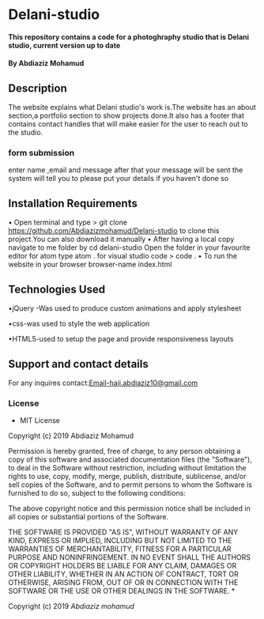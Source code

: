 # Delani-studio
#### This repository contains a code for a photoghraphy studio that is Delani studio, current version up to date
#### By **Abdiaziz Mohamud**
## Description
The website explains what Delani studio's work is.The website has an about section,a portfolio section to show projects done.It also has a footer that contains contact handles that will make easier for the user to reach out to the studio.
### form submission
enter name ,email and message
after that your message will be sent
the system will tell you to please put your details if you haven't done so  

## Installation Requirements

• Open terminal and type > git clone https://github.com/Abdiazizmohamud/Delani-studio to clone this project.You can also download it manually
• After having a local copy navigate to me folder by  cd delani-studio
Open the folder in your favourite editor for atom type atom . for visual studio code > code .
• To run the website in your browser  browser-name index.html

## Technologies Used
 •jQuery -Was used to produce custom animations and apply stylesheet

 •css-was used to style the web application

 •HTML5-used to setup the page and provide responsiveness layouts

## Support and contact details
For any inquires contact:Email-haji.abdiaziz10@gmail.com
### License
* MIT License

Copyright (c) 2019 Abdiaziz Mohamud

Permission is hereby granted, free of charge, to any person obtaining a copy
of this software and associated documentation files (the "Software"), to deal
in the Software without restriction, including without limitation the rights
to use, copy, modify, merge, publish, distribute, sublicense, and/or sell
copies of the Software, and to permit persons to whom the Software is
furnished to do so, subject to the following conditions:

The above copyright notice and this permission notice shall be included in all
copies or substantial portions of the Software.

THE SOFTWARE IS PROVIDED "AS IS", WITHOUT WARRANTY OF ANY KIND, EXPRESS OR
IMPLIED, INCLUDING BUT NOT LIMITED TO THE WARRANTIES OF MERCHANTABILITY,
FITNESS FOR A PARTICULAR PURPOSE AND NONINFRINGEMENT. IN NO EVENT SHALL THE
AUTHORS OR COPYRIGHT HOLDERS BE LIABLE FOR ANY CLAIM, DAMAGES OR OTHER
LIABILITY, WHETHER IN AN ACTION OF CONTRACT, TORT OR OTHERWISE, ARISING FROM,
OUT OF OR IN CONNECTION WITH THE SOFTWARE OR THE USE OR OTHER DEALINGS IN THE
SOFTWARE.
*

Copyright (c) 2019 *Abdiaziz mohamud*
